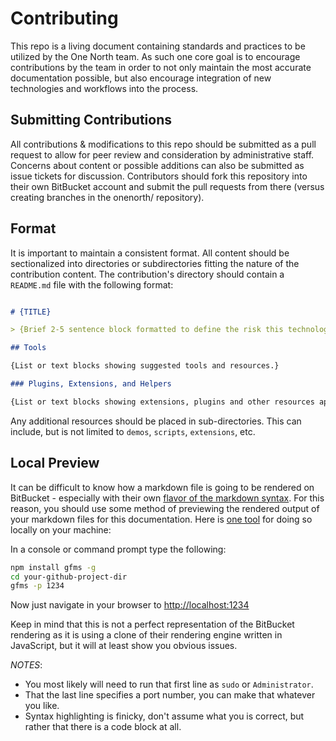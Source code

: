 # Contributing

This repo is a living document containing standards and practices to be 
utilized by the One North team. As such one core goal is to encourage 
contributions by the team in order to not only maintain the most accurate 
documentation possible, but also encourage integration of new technologies 
and workflows into the process.

## Submitting Contributions

All contributions & modifications to this repo should be submitted as a pull 
request to allow for peer review and consideration by administrative staff. 
Concerns about content or possible additions can also be submitted as issue 
tickets for discussion. Contributors should fork this repository into their 
own BitBucket account and submit the pull requests from there (versus creating 
branches in the onenorth/ repository).

## Format

It is important to maintain a consistent format. All content should be 
sectionalized into directories or subdirectories fitting the nature of the 
contribution content. The contribution's directory should contain a 
`README.md` file with the following format:

```markdown

# {TITLE}

> {Brief 2-5 sentence block formatted to define the risk this technology or practice addresses and how the content mitigates this risk.}

## Tools

{List or text blocks showing suggested tools and resources.}

### Plugins, Extensions, and Helpers

{List or text blocks showing extensions, plugins and other resources applicable to the tool(s) suggested}
```

Any additional resources should be placed in sub-directories. This can 
include, but is not limited to `demos`, `scripts`, `extensions`, etc.

## Local Preview

It can be difficult to know how a markdown file is going to be rendered on 
BitBucket - especially with their own 
[flavor of the markdown syntax](https://help.github.com/articles/github-flavored-markdown).
For this reason, you should use some method of previewing the rendered output 
of your markdown files for this documentation. Here is [one tool](https://github.com/ypocat/gfms) 
for doing so locally on your machine:

In a console or command prompt type the following:

```bash
npm install gfms -g
cd your-github-project-dir
gfms -p 1234
```

Now just navigate in your browser to [http://localhost:1234](http://localhost:1234)

Keep in mind that this is not a perfect representation of the BitBucket rendering
as it is using a clone of their rendering engine written in JavaScript, but 
it will at least show you obvious issues.

_NOTES_:  
* You most likely will need to run that first line as `sudo` or `Administrator`.
* That the last line specifies a port number, you can make that whatever you like.
* Syntax highlighting is finicky, don't assume what you is correct, but rather that there is a code block at all.
